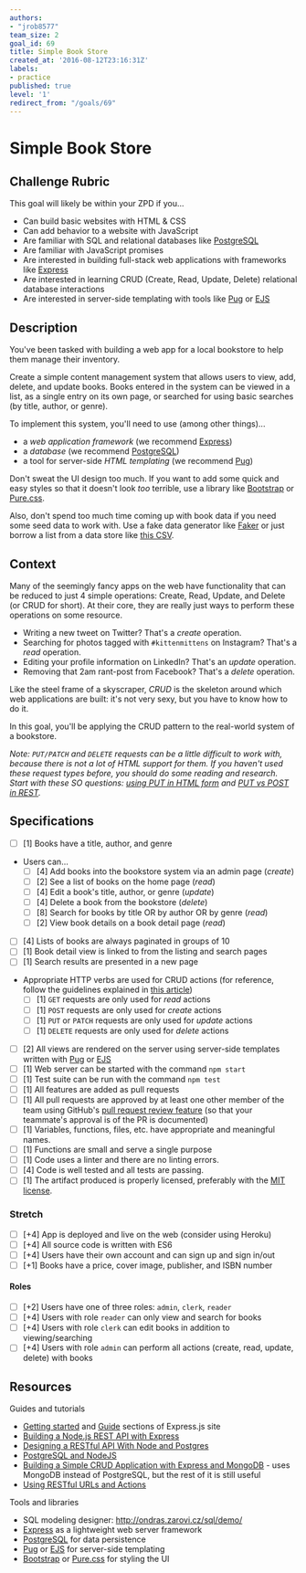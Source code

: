 ```yaml
---
authors:
- "jrob8577"
team_size: 2
goal_id: 69
title: Simple Book Store
created_at: '2016-08-12T23:16:31Z'
labels:
- practice
published: true
level: '1'
redirect_from: "/goals/69"
---
```


# Simple Book Store

## Challenge Rubric

This goal will likely be within your ZPD if you...

- Can build basic websites with HTML & CSS
- Can add behavior to a website with JavaScript
- Are familiar with SQL and relational databases like [PostgreSQL][]
- Are familiar with JavaScript promises
- Are interested in building full-stack web applications with frameworks like [Express][]
- Are interested in learning CRUD (Create, Read, Update, Delete) relational database interactions
- Are interested in server-side templating with tools like [Pug][] or [EJS][]

## Description

You've been tasked with building a web app for a local bookstore to help them manage their inventory.

Create a simple content management system that allows users to view, add, delete, and update books. Books entered in the system can be viewed in a list, as a single entry on its own page, or searched for using basic searches (by title, author, or genre).

To implement this system, you'll need to use (among other things)...

- a _web application framework_ (we recommend [Express][])
- a _database_ (we recommend [PostgreSQL][])
- a tool for server-side _HTML templating_ (we recommend [Pug][])

Don't sweat the UI design too much. If you want to add some quick and easy styles so that it doesn't look _too_ terrible, use a library like [Bootstrap][] or [Pure.css][pure-css].

Also, don't spend too much time coming up with book data if you need some seed data to work with. Use a fake data generator like [Faker](https://github.com/marak/Faker.js/) or just borrow a list from a data store like [this CSV](https://gist.github.com/jaidevd/23aef12e9bf56c618c41).

## Context

Many of the seemingly fancy apps on the web have functionality that can be reduced to just 4 simple operations: Create, Read, Update, and Delete (or CRUD for short). At their core, they are really just ways to perform these operations on some resource.

- Writing a new tweet on Twitter? That's a _create_ operation.
- Searching for photos tagged with `#kittenmittens` on Instagram? That's a _read_ operation.
- Editing your profile information on LinkedIn? That's an _update_ operation.
- Removing that 2am rant-post from Facebook? That's a _delete_ operation.

Like the steel frame of a skyscraper, _CRUD_ is the skeleton around which web applications are built: it's not very sexy, but you have to know how to do it.

In this goal, you'll be applying the CRUD pattern to the real-world system of a bookstore.

_Note: `PUT/PATCH` and `DELETE` requests can be a little difficult to work with, because there is not a lot of HTML support for them. If you haven't used these request types before, you should do some reading and research. Start with these SO questions: [using PUT in HTML form](http://stackoverflow.com/questions/8054165/using-put-method-in-html-form) and [PUT vs POST in REST](http://stackoverflow.com/questions/630453/put-vs-post-in-rest)._

## Specifications

- [ ] [1] Books have a title, author, and genre
- Users can...
  - [ ] [4] Add books into the bookstore system via an admin page (_create_)
  - [ ] [2] See a list of books on the home page (_read_)
  - [ ] [4] Edit a book's title, author, or genre (_update_)
  - [ ] [4] Delete a book from the bookstore (_delete_)
  - [ ] [8] Search for books by title OR by author OR by genre (_read_)
  - [ ] [2] View book details on a book detail page (_read_)
- [ ] [4] Lists of books are always paginated in groups of 10
- [ ] [1] Book detail view is linked to from the listing and search pages
- [ ] [1] Search results are presented in a new page
- Appropriate HTTP verbs are used for CRUD actions (for reference, follow the guidelines explained in [this article](http://www.vinaysahni.com/best-practices-for-a-pragmatic-restful-api#restful))
  - [ ] [1] `GET` requests are only used for _read_ actions
  - [ ] [1] `POST` requests are only used for _create_ actions
  - [ ] [1] `PUT` or `PATCH` requests are only used for _update_ actions
  - [ ] [1] `DELETE` requests are only used for _delete_ actions
- [ ] [2] All views are rendered on the server using server-side templates written with [Pug][] or [EJS][]
- [ ] [1] Web server can be started with the command `npm start`
- [ ] [1] Test suite can be run with the command `npm test`
- [ ] [1] All features are added as pull requests
- [ ] [1] All pull requests are approved by at least one other member of the team using GitHub's [pull request review feature](https://help.github.com/articles/about-pull-request-reviews/) (so that your teammate's approval is of the PR is documented)
- [ ] [1] Variables, functions, files, etc. have appropriate and meaningful names.
- [ ] [1] Functions are small and serve a single purpose
- [ ] [1] Code uses a linter and there are no linting errors.
- [ ] [4] Code is well tested and all tests are passing.
- [ ] [1] The artifact produced is properly licensed, preferably with the [MIT license](https://opensource.org/licenses/MIT).

### Stretch

- [ ] [+4] App is deployed and live on the web (consider using Heroku)
- [ ] [+4] All source code is written with ES6
- [ ] [+4] Users have their own account and can sign up and sign in/out
- [ ] [+1] Books have a price, cover image, publisher, and ISBN number

#### Roles
- [ ] [+2] Users have one of three roles: `admin`, `clerk`, `reader`
- [ ] [+4] Users with role `reader` can only view and search for books
- [ ] [+4] Users with role `clerk` can edit books in addition to viewing/searching
- [ ] [+4] Users with role `admin` can perform all actions (create, read, update, delete) with books

## Resources

Guides and tutorials

- [Getting started](https://expressjs.com/en/starter/installing.html) and [Guide](https://expressjs.com/en/guide/routing.html) sections of Express.js site
- [Building a Node.js REST API with Express](https://medium.com/@jeffandersen/building-a-node-js-rest-api-with-express-46b0901f29b6#.qlp1sijze)
- [Designing a RESTful API With Node and Postgres](http://mherman.org/blog/2016/03/13/designing-a-restful-api-with-node-and-postgres/)
- [PostgreSQL and NodeJS](http://mherman.org/blog/2015/02/12/postgresql-and-nodejs/)
- [Building a Simple CRUD Application with Express and MongoDB](https://zellwk.com/blog/crud-express-mongodb/) - uses MongoDB instead of PostgreSQL, but the rest of it is still useful
- [Using RESTful URLs and Actions](http://www.vinaysahni.com/best-practices-for-a-pragmatic-restful-api#restful)

Tools and libraries

- SQL modeling designer: http://ondras.zarovi.cz/sql/demo/
- [Express][] as a lightweight web server framework
- [PostgreSQL][] for data persistence
- [Pug][] or [EJS][] for server-side templating
- [Bootstrap][] or [Pure.css][pure-css] for styling the UI

[express]: http://expressjs.com/
[postgresql]: https://www.postgresql.org/
[pug]: https://pugjs.org/
[ejs]: http://www.embeddedjs.com/
[bootstrap]: http://getbootstrap.com/
[pure-css]: https://purecss.io/
